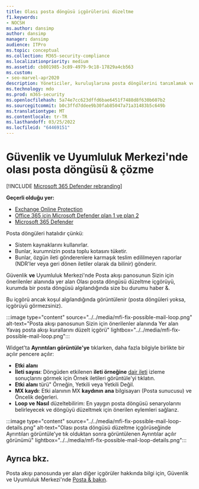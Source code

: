 ```yaml
---
title: Olası posta döngüsü içgörülerini düzeltme
f1.keywords:
- NOCSH
ms.author: dansimp
author: dansimp
manager: dansimp
audience: ITPro
ms.topic: conceptual
ms.collection: M365-security-compliance
ms.localizationpriority: medium
ms.assetid: cb801985-3c89-4979-9c18-17829a4cb563
ms.custom:
- seo-marvel-apr2020
description: Yöneticiler, kuruluşlarına posta döngülerini tanımlamak ve düzeltmek için Güvenlik & ve Uyumluluk Merkezi'nde Posta akışı panosunda Olası posta döngüsü düzeltme içgörüsini kullanmayı öğrenebilirler.
ms.technology: mdo
ms.prod: m365-security
ms.openlocfilehash: 5a74e7cc623dffd6bae6451f7488d8f630b607b2
ms.sourcegitcommit: b0c3ffd7ddee9b30fab85047a71a31483b5c649b
ms.translationtype: MT
ms.contentlocale: tr-TR
ms.lasthandoff: 03/25/2022
ms.locfileid: "64469151"
---
```

# <a name="fix-possible-mail-loop-insight-in-the-security--compliance-center"></a>Güvenlik ve Uyumluluk Merkezi'nde olası posta döngüsü & çözme

[!INCLUDE [Microsoft 365 Defender rebranding](../includes/microsoft-defender-for-office.md)]

**Geçerli olduğu yer:**
- [Exchange Online Protection](exchange-online-protection-overview.md)
- [Office 365 için Microsoft Defender plan 1 ve plan 2](defender-for-office-365.md)
- [Microsoft 365 Defender](../defender/microsoft-365-defender.md)

Posta döngüleri hatalıdır çünkü:

- Sistem kaynaklarını kullanırlar.
- Bunlar, kurumnizin posta toplu kotasını tüketir.
- Bunlar, özgün ileti gönderenlere karmaşık teslim edililmeyen raporlar (NDR'ler veya geri dönen iletiler olarak da bilinir) gönderir.

Güvenlik **ve** Uyumluluk Merkezi'nde Posta akışı panosunun Sizin için önerilenler alanında [](mail-flow-insights-v2.md) yer alan Olası posta döngüsü [](https://protection.office.com) düzeltme içgörüyü, kurumda bir posta döngüsü algılandığında size bu durumu haber &.

Bu içgörü ancak koşul algılandığında görüntülenir (posta döngüleri yoksa, içgörüyü görmezsiniz).

:::image type="content" source="../../media/mfi-fix-possible-mail-loop.png" alt-text="Posta akışı panosunun Sizin için önerilenler alanında Yer alan Yavaş posta akışı kurallarını düzelt içgörü" lightbox="../../media/mfi-fix-possible-mail-loop.png":::

Widget'ta **Ayrıntıları görüntüle'ye** tıklarken, daha fazla bilgiyle birlikte bir açılır pencere açılır:

- **Etki alanı**
- **İleti sayısı**: Döngüden etkilenen **ileti örneğine** [dair ileti](message-trace-scc.md) izleme sonuçlarını görmek için Örnek iletileri görüntüle'yi tıklatın.
- **Etki alanı** türü" Örneğin, Yetkili veya Yetkili Değil.
- **MX kaydı**: Etki alanının MX **kaydının** **ana** bilgisayarı (Posta sunucusu) ve Öncelik değerleri.
- **Loop ve** **Nasıl** düzeltebilirim: En yaygın posta döngüsü senaryolarını belirleyecek ve döngüyü düzeltmek için önerilen eylemleri sağlarız.

:::image type="content" source="../../media/mfi-fix-possible-mail-loop-details.png" alt-text="Olası posta döngüsü düzeltme içgörüseğinde Ayrıntıları görüntüle'ye tık olduktan sonra görüntülenen Ayrıntılar açılır görünümü" lightbox="../../media/mfi-fix-possible-mail-loop-details.png":::

## <a name="see-also"></a>Ayrıca bkz.

Posta akışı panosunda yer alan diğer içgörüler hakkında bilgi için, Güvenlik ve Uyumluluk Merkezi'nde [Posta & bakın](mail-flow-insights-v2.md).
